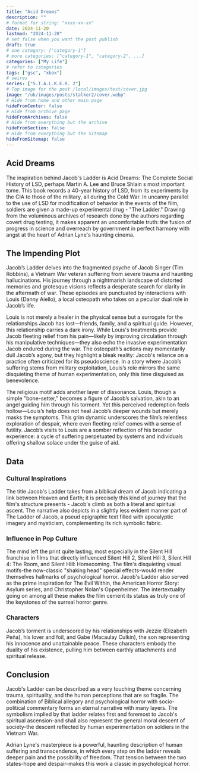 ```yaml
---
title: "Acid Dreams"
description: ""
# format for string: "xxxx-xx-xx"
date: 2024-11-20
lastmod: "2024-11-20"
# set false when you want the post publish
draft: true
# one category: ["category-1"]
# more categories: ["category-1", "category-2", ...]
categories: ["My Life"]
# refer to categories
tags: ["gsc", "xbox"]
# seires
series: ["S.T.A.L.K.E.R. 2"]
# Top image for the post /local/images/test/cover.jpg
image: "/uk/images/posts/stalker2/cover.webp"
# Hide from home and other main page
hideFromCenter: false
# Hide from archive page
hideFromArchives: false
# Hide from everything but the archive
hideFromSection: false
# Hide from everything but the Sitemap
hideFromSitemap: false
---
```

## Acid Dreams

The inspiration behind Jacob's Ladder is Acid Dreams: The Complete Social History of LSD, perhaps Martin A. Lee and Bruce Shlain s most important tome. This book records a 40-year history of LSD, from its experiments by the CIA to those of the military, all during the Cold War. In uncanny parallel to the use of LSD for modification of behavior in the events of the film, soldiers are given a made-up experimental drug \- "The Ladder." Drawing from the voluminous archives of research done by the authors regarding covert drug testing, it makes apparent an uncomfortable truth: the fusion of progress in science and overreach by government in perfect harmony with angst at the heart of Adrian Lyne's haunting cinema.

## The Impending Plot

Jacob’s Ladder delves into the fragmented psyche of Jacob Singer (Tim Robbins), a Vietnam War veteran suffering from severe trauma and haunting hallucinations. His journey through a nightmarish landscape of distorted memories and grotesque visions reflects a desperate search for clarity in the aftermath of war. These episodes are punctuated by interactions with Louis (Danny Aiello), a local osteopath who takes on a peculiar dual role in Jacob’s life.

Louis is not merely a healer in the physical sense but a surrogate for the relationships Jacob has lost—friends, family, and a spiritual guide. However, this relationship carries a dark irony. While Louis's treatments provide Jacob fleeting relief from his pain—likely by improving circulation through his manipulative techniques—they also echo the invasive experimentation Jacob endured during the war. The osteopath’s actions may momentarily dull Jacob’s agony, but they highlight a bleak reality: Jacob's reliance on a practice often criticized for its pseudoscience. In a story where Jacob’s suffering stems from military exploitation, Louis’s role mirrors the same disquieting theme of human experimentation, only this time disguised as benevolence.

The religious motif adds another layer of dissonance. Louis, though a simple "bone-setter," becomes a figure of Jacob’s salvation, akin to an angel guiding him through his torment. Yet this perceived redemption feels hollow—Louis’s help does not heal Jacob’s deeper wounds but merely masks the symptoms. This grim dynamic underscores the film’s relentless exploration of despair, where even fleeting relief comes with a sense of futility. Jacob’s visits to Louis are a somber reflection of his broader experience: a cycle of suffering perpetuated by systems and individuals offering shallow solace under the guise of aid.

## Data

### Cultural Inspirations

The title Jacob's Ladder takes from a biblical dream of Jacob indicating a link between Heaven and Earth; it is precisely this kind of journey that the film's structure presents \- Jacob's climb as both a literal and spiritual ascent. The narrative also depicts in a slightly less evident manner part of The Ladder of Jacob, a pseud epigraphic text filled with apocalyptic imagery and mysticism, complementing its rich symbolic fabric.

### Influence in Pop Culture

The mind left the print quite lasting, most especially in the Silent Hill franchise in films that directly influenced Silent Hill 2, Silent Hill 3, Silent Hill 4: The Room, and Silent Hill: Homecoming. The film's disquieting visual motifs-the now-classic "shaking head" special effects-would render themselves hallmarks of psychological horror. Jacob's Ladder also served as the prime inspiration for The Evil Within, the American Horror Story: Asylum series, and Christopher Nolan's Oppenheimer. The intertextuality going on among all these makes the film cement its status as truly one of the keystones of the surreal horror genre.

### Characters

Jacob’s torment is underscored by his relationships with Jezzie (Elizabeth Peña), his lover and foil, and Gabe (Macaulay Culkin), the son representing his innocence and unattainable peace. These characters embody the duality of his existence, pulling him between earthly attachments and spiritual release.

## Conclusion

Jacob's Ladder can be described as a very touching theme concerning trauma, spirituality, and the human perceptions that are so fragile. The combination of Biblical allegory and psychological horror with socio-political commentary forms an eternal narrative with many layers. The symbolism implied by that ladder relates first and foremost to Jacob's spiritual ascension-and shall also represent the general moral descent of society-the descent reflected by human experimentation on soldiers in the Vietnam War.

Adrian Lyne's masterpiece is a powerful, haunting description of human suffering and transcendence, in which every step on the ladder reveals deeper pain and the possibility of freedom. That tension between the two states-hope and despair-makes this work a classic in psychological horror.